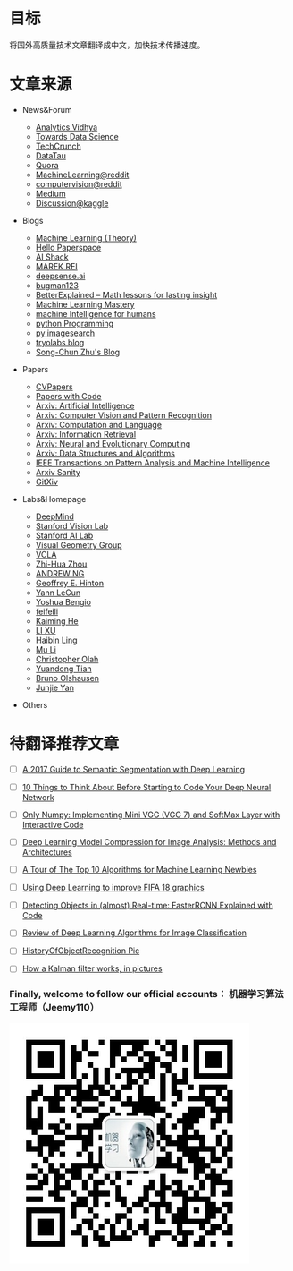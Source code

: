 # 目标
将国外高质量技术文章翻译成中文，加快技术传播速度。

# 文章来源
- News&Forum
  - [Analytics Vidhya](https://www.analyticsvidhya.com/)
  - [Towards Data Science](https://towardsdatascience.com/)
  - [TechCrunch](https://techcrunch.com/)
  - [DataTau](http://www.datatau.com/)  
  - [Quora](https://www.quora.com/)
  - [MachineLearning@reddit](https://www.reddit.com/r/MachineLearning/)
  - [computervision@reddit](https://www.reddit.com/r/computervision/)
  - [Medium](https://medium.com/topic/technology)
  - [Discussion@kaggle](https://www.kaggle.com/discussion)
  
- Blogs
  - [Machine Learning (Theory)](http://hunch.net/)
  - [Hello Paperspace](https://blog.paperspace.com/)
  - [AI Shack](http://aishack.in/)
  - [MAREK REI](http://www.marekrei.com/blog/)
  - [deepsense.ai](https://blog.deepsense.ai/)
  - [bugman123](http://www.bugman123.com/index.html)
  - [BetterExplained – Math lessons for lasting insight](https://betterexplained.com/)
  - [Machine Learning Mastery](https://machinelearningmastery.com/blog/)
  - [machine Intelligence for humans](http://www.hackevolve.com/)
  - [python Programming](https://pythonprogramming.net/)
  - [py imagesearch](https://www.pyimagesearch.com/)
  - [tryolabs blog](https://tryolabs.com/blog/)
  - [Song-Chun Zhu's Blog](http://www.stat.ucla.edu/%7Esczhu/research_blog.html)  
  
- Papers
  - [CVPapers](http://www.cvpapers.com/)
  - [Papers with Code](https://paperswithcode.com/)
  - [Arxiv: Artificial Intelligence ](https://arxiv.org/list/cs.AI/recent)
  - [Arxiv: Computer Vision and Pattern Recognition ](https://arxiv.org/list/cs.CV/recent)
  - [Arxiv: Computation and Language ](https://arxiv.org/list/cs.CL/recent)  
  - [Arxiv: Information Retrieval ](https://arxiv.org/list/cs.IR/recent)
  - [Arxiv: Neural and Evolutionary Computing ](https://arxiv.org/list/cs.NE/recent)
  - [Arxiv: Data Structures and Algorithms ](https://arxiv.org/list/cs.DS/recent)
  - [IEEE Transactions on Pattern Analysis and Machine Intelligence ](http://ieeexplore.ieee.org/xpl/RecentIssue.jsp?reload=true&punumber=34)
  - [Arxiv Sanity](http://www.arxiv-sanity.com/)
  - [GitXiv](http://www.gitxiv.com/)  
  
- Labs&Homepage
  - [DeepMind](https://deepmind.com/)
  - [Stanford Vision Lab](http://vision.stanford.edu/teaching.html)
  - [Stanford AI Lab](http://ai.stanford.edu/)
  - [Visual Geometry Group](http://www.robots.ox.ac.uk/~vgg/)
  - [VCLA](http://vcla.stat.ucla.edu/index.html)
  - [Zhi-Hua Zhou](https://cs.nju.edu.cn/zhouzh/index.htm)
  - [ANDREW NG](http://www.andrewng.org/)  
  - [Geoffrey E. Hinton](http://www.cs.toronto.edu/~hinton/)
  - [Yann LeCun](http://yann.lecun.com/)
  - [Yoshua Bengio](http://www.iro.umontreal.ca/~bengioy/yoshua_en/index.html)
  - [feifeili](http://vision.stanford.edu/feifeili/)
  - [Kaiming He](http://kaiminghe.com/)
  - [LI XU](http://www.lxu.me/)
  - [Haibin Ling](http://www.dabi.temple.edu/~hbling/)
  - [Mu Li ](http://www.cs.cmu.edu/~muli/)
  - [Christopher Olah](http://colah.github.io/about.html)
  - [Yuandong Tian ](http://www.yuandong-tian.com/)  
  - [Bruno Olshausen](http://www.rctn.org/bruno/)
  - [Junjie Yan](http://www.cbsr.ia.ac.cn/users/jjyan/main.htm)
  
- Others


# 待翻译推荐文章  
- [ ] [A 2017 Guide to Semantic Segmentation with Deep Learning](http://blog.qure.ai/notes/semantic-segmentation-deep-learning-review)
- [ ] [10 Things to Think About Before Starting to Code Your Deep Neural Network](https://towardsdatascience.com/10-things-to-think-about-before-starting-to-code-your-deep-neural-network-65094a1e7c08)
- [ ] [Only Numpy: Implementing Mini VGG (VGG 7) and SoftMax Layer with Interactive Code](https://towardsdatascience.com/only-numpy-implementing-mini-vgg-vgg-7-and-softmax-layer-with-interactive-code-8994719bcca8)
- [ ] [Deep Learning Model Compression for Image Analysis: Methods and Architectures](https://medium.com/comet-app/deep-learning-model-compression-for-image-analysis-methods-and-architectures-398f82b0c06f)
- [ ] [A Tour of The Top 10 Algorithms for Machine Learning Newbies](https://towardsdatascience.com/a-tour-of-the-top-10-algorithms-for-machine-learning-newbies-dde4edffae11)
- [ ] [Using Deep Learning to improve FIFA 18 graphics](https://towardsdatascience.com/using-deep-learning-to-improve-fifa-18-graphics-529ec44ea37e)
- [ ] [Detecting Objects in (almost) Real-time: FasterRCNN Explained with Code](https://towardsdatascience.com/fasterrcnn-explained-part-1-with-code-599c16568cff)
- [ ] [Review of Deep Learning Algorithms for Image Classification
](https://medium.com/comet-app/review-of-deep-learning-algorithms-for-image-classification-5fdbca4a05e2)
- [ ] [HistoryOfObjectRecognition Pic](https://github.com/Nikasa1889/HistoryObjectRecognition/blob/master/HistoryOfObjectRecognition.png)
- [ ] [How a Kalman filter works, in pictures](http://www.bzarg.com/p/how-a-kalman-filter-works-in-pictures/)


### Finally, welcome to follow our official accounts： **机器学习算法工程师（Jeemy110）** 
 

![](https://github.com/Jack-Cherish/Pictures/raw/master/gzh.jpg)
